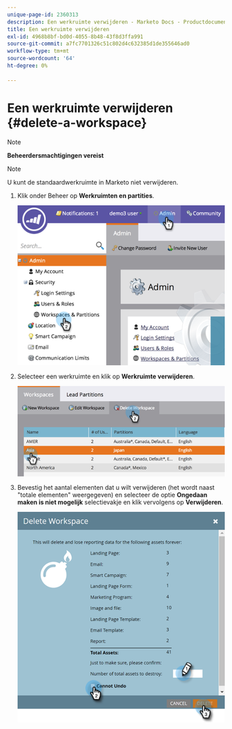 ```yaml
---
unique-page-id: 2360313
description: Een werkruimte verwijderen - Marketo Docs - Productdocumentatie
title: Een werkruimte verwijderen
exl-id: 4968b8bf-bd0d-4055-8b48-43f8d3ffa991
source-git-commit: a7fc7701326c51c802d4c632385d1de355646ad0
workflow-type: tm+mt
source-wordcount: '64'
ht-degree: 0%

---
```


# Een werkruimte verwijderen {#delete-a-workspace}

>[!NOTE]
>
>**Beheerdersmachtigingen vereist**

>[!NOTE]
>
>U kunt de standaardwerkruimte in Marketo niet verwijderen.

1. Klik onder Beheer op **Werkruimten en partities**.

   ![](assets/image2014-9-17-11-3a56-3a34.png)

1. Selecteer een werkruimte en klik op **Werkruimte verwijderen**.

   ![](assets/image2014-9-17-11-3a56-3a50.png)

1. Bevestig het aantal elementen dat u wilt verwijderen (het wordt naast &quot;totale elementen&quot; weergegeven) en selecteer de optie **Ongedaan maken is niet mogelijk** selectievakje en klik vervolgens op **Verwijderen**.

   ![](assets/delete-a-workspace-3.png)
